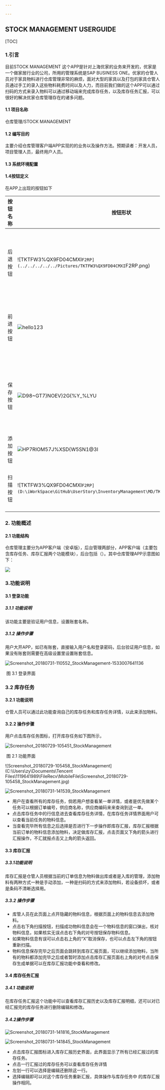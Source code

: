 ```yaml
---

---
```


##  STOCK MANAGEMENT USERGUIDE

[TOC]

### 1.引言

目前STOCK MANAGEMENT 这个APP是针对上海优家的业务来开发的，优家是一个做家居行业的公司，所用的管理系统是SAP BUSINESS ONE。优家的仓管人员对于家具物料进行仓库管理非常的麻烦，面对大型的家具以及打包的家具仓管人员通过手工的录入这些物料耗费时间以及人力，而目前我们做的这个APP可以通过扫码的方式来录入物料可以通过移动端来完成库存任务，以及库存任务汇报，可以很好的解决优家仓库管理存在的诸多问题。

#### 1.1 项目名称

仓库管理/STOCK MANAGEMENT

#### 1.2 编写目的

主要介绍仓库管理客户端APP实现的的业务以及操作方法。预期读者：开发人员，项目管理人员，最终用户人员。

#### 1.3 系统环境配置

#### 1.4按钮定义

在APP上出现的按钮如下

| 按钮名称 | 按钮形状                                                     | 按钮含义                             |
| -------- | ------------------------------------------------------------ | ------------------------------------ |
| 后退按钮 | ![TKTFW3%QX9FD04CMXI`F2RP](../../../../../Pictures/TKTFW3%QX9FD04CMXI`F2RP.png) | 后退到上一层页面或者是取消当前操作   |
| 前进按钮 | ![hello123](../../../../../Pictures/hello123.png)            | 完成当前操作以后选择下一步的按钮     |
| 保存按钮 | ![D98~GT7}NOEV}2G{%Y_%LYU](C:\Users\zy\Desktop\产品设计文档\APP界面\D98~GT7}NOEV}2G{%Y_%LYU.png) | 最后一步操作，保存当前页面的单据信息 |
| 添加按钮 | ![HP7RIOM57J%XSD{W5SN1@3I](D:\iWorkSpace\GitHub\UserStory\InventoryManagement\MD\UserGuide_AppStockManagement.assets/HP7RIOM57J%XSD{W5SN1@3I.png) | 手动来添加物料                       |
| 扫描按钮 | ![TKTFW3%QX9FD04CMXI`F2RP](D:\iWorkSpace\GitHub\UserStory\InventoryManagement\MD/TKTFW3%QX9FD04CMXI`F2RP.png) | 通过扫码的方式添加物料               |



### 2. 功能概述

#### 2.1 功能结构

仓库管理主要分为APP客户端（安卓版），后台管理两部分，APP客户端（主要包含库存任务、库存汇报两个功能模块），后台包括（）。其中仓库管理APP示意图如下：

![](D:\iWorkSpace\GitHub\UserStory\InventoryManagement\MD\UserGuide_AppStockManagement.assets/gongneng.png)

### 3.功能说明

#### 3.1 登录功能

##### 3.1.1 功能说明

该功能主要是验证用户信息，设置账套名称。

##### 3.1.2 操作步骤

用户大开APP，如已有账套，直接输入用户名和登录密码，后台验证用户信息，如果没有账套则需要在高级设置里设置账套信息。

![Screenshot_20180731-110552_StockManagement-1533007641136](D:\iWorkSpace\GitHub\UserStory\InventoryManagement\MD\UserGuide_AppStockManagement.assets/Screenshot_20180731-110552_StockManagement-1533007641136-1533020673753.jpg)

​                                                          图 3.1 登录界面



### 3.2 库存任务

#### 3.2.1 功能说明

仓管人员可以通过此功能查询自己的库存任务和库存任务详情，以此来添加物料。

#### 3.2.2 操作步骤

用户点击库存任务图标，打开库存任务如下图所示，

![Screenshot_20180729-105451_StockManagement](D:\iWorkSpace\GitHub\UserStory\InventoryManagement\MD\UserGuide_AppStockManagement.assets/Screenshot_20180729-105451_StockManagement.jpg)

​                                                                                  图 2.1 功能界面

![Screenshot_20180729-105458_StockManagement](C:\Users\zy\Documents\Tencent Files\1119641989\FileRecv\MobileFile\Screenshot_20180729-105458_StockManagement.jpg)



![Screenshot_20180731-141539_StockManagement](D:\iWorkSpace\GitHub\UserStory\InventoryManagement\MD\UserGuide_AppStockManagement.assets/Screenshot_20180731-141539_StockManagement.jpg)



* 用户在查看所有的库存任务，倘若用户想查看某一单详情，或者是优先做某个任务可以根据订单编号，供应商名称，供应商编码来来查询到这一单。
* 点击库存任务中的行信息进去查看库存任务详情，在库存任务详情界面用户可以查看当前任务的物料信息。
* 当查看完毕所有信息之后选择是否进行下一步操作即库存汇报，库存汇报根据当前订单的物料信息添加物料，决定做库存汇报，点击页面又下角的箭头进行汇报操作，不汇就报点击又上角的箭头返回。

#### 3.3 库存汇报

##### 3.3.1功能说明

库存汇报是仓管人员根据当前的订单信息为物料做出库或者是入库的管理，添加物料有两种方式一种是手动添加，一种是扫码的方式来添加物料，若设备损坏，或者是条码不清晰选择用。

##### 3.3.2 操作步骤

* 库管人员在此页面上点开隐藏的物料信息，根据页面上的物料信息去添加物料。
* 点击右下角扫描按钮，扫描成功物料信息会在一个物料信息的窗口弹出，核对物料信息，如果核实无误点击右下角的对号按钮保存物料信息。
* 如果物料信息有误可以点击右上角的“X”取消保存，也可以点击左下角的按钮重新扫描。
* 物料信息保存完毕之后页面会跳转到库存汇报页面，可以继续添加物料，当所有的物料都添加完毕之后或者暂时添加点击库存汇报页面右上角的对号点击保存生成单据可以在库存汇报功能中查看和修改。

#### 3.4 库存任务汇报

##### 3.4.1 功能说明

在库存任务汇报这个功能中可以查看库存汇报历史以及库存汇报明细，还可以对已经汇报完的库存任务进行删除编辑和修改。

##### 3.4.2操作步骤

![Screenshot_20180731-141816_StockManagement](D:\iWorkSpace\GitHub\UserStory\InventoryManagement\MD\UserGuide_AppStockManagement.assets/Screenshot_20180731-141816_StockManagement.jpg)

![Screenshot_20180731-141845_StockManagement](D:\iWorkSpace\GitHub\UserStory\InventoryManagement\MD\UserGuide_AppStockManagement.assets/Screenshot_20180731-141845_StockManagement.jpg)

* 点击库存汇报图标进入库存汇报历史界面，此界面显示了所有已经汇报过的库存任务。
* 点击一行汇报过的库存任务可以查看库存任务详情
* 左划一行可以选择是编辑还删除这一行。
* 选择编辑即可以对这个库存任务重新汇报，具体操作与库存任务中 的库存汇报操作相同。

